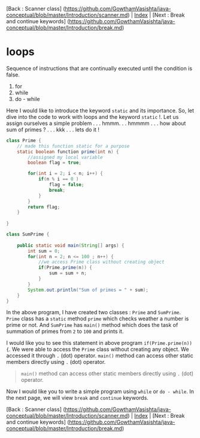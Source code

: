 [Back : Scanner class] (https://github.com/GowthamVasishta/java-conceptual/blob/master/Introduction/scanner.md) | [Index](https://github.com/GowthamVasishta/java-conceptual/tree/master/Introduction) | [Next : Break and continue keywords] (https://github.com/GowthamVasishta/java-conceptual/blob/master/Introduction/break.md)

# loops
Sequence of instructions that are continually executed until the condition is false.

 1. for 
 2. while 
 3. do - while

Here I would like to introduce the keyword `static` and its importance. So, let dive into the code to work with loops and the keyword `static` !. Let us assign ourselves a simple problem . . . hmmm. . . hmmmm . . . how about sum of primes ? . . . kkk . . . lets do it !

```java
class Prime {
	// made this function static for a purpose
	static boolean function prime(int n) {
		//assigned my local variable
		boolean flag = true;

		for(int i = 2; i < n; i++) {
			if(n % i == 0 )
				flag = false;
				break;
			}
		}
		return flag;
	}
	
}

class SumPrime {
	
	public static void main(String[] args) {
		int sum = 0;
		for(int n = 2; n <= 100 ; n++) {
			//we access Prime class without creating object
			if(Prime.prime(n)) {
				sum = sum + n; 
			} 
		}
		System.out.println("Sum of primes = " + sum);
	}
}
```

In the above program, I have created two classes : `Prime` and `SumPrime`. `Prime` class has a `static` method `prime` which checks weather a number is prime or not. And `SumPrime` has `main()` method which does the task of summation of primes from `2` to `100` and prints it.

I would like you to see this statement in above program `if(Prime.prime(n)) {`. We were able to access the `Prime` class without creating any object. We accessed it through `.` (dot) operator. `main()` method can access other static members directly using `.` (dot) operator.

> `main()` method can access other static members directly using `.` (dot) operator.

Now I would like you to write a simple program using `while` or `do - while`. In the next page, we will view `break` and `continue` keywords.

[Back : Scanner class] (https://github.com/GowthamVasishta/java-conceptual/blob/master/Introduction/scanner.md) | [Index](https://github.com/GowthamVasishta/java-conceptual/tree/master/Introduction) | [Next : Break and continue keywords] (https://github.com/GowthamVasishta/java-conceptual/blob/master/Introduction/break.md)

